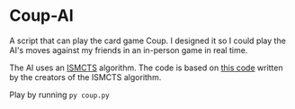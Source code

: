 # Coup-AI
A script that can play the card game Coup. I designed it so I could play the AI's moves against my friends in an in-person game in real time. 

The AI uses an [ISMCTS](http://eprints.whiterose.ac.uk/75048/1/CowlingPowleyWhitehouse2012.pdf) algorithm. The code is based on [this code](https://gist.github.com/kjlubick/8ea239ede6a026a61f4d) written by the creators of the ISMCTS algorithm.

Play by running `py coup.py`
